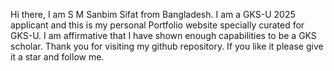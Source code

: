 Hi there, 
I am S M Sanbim Sifat from Bangladesh. 
I am a GKS-U 2025 applicant and this is my personal Portfolio website specially curated for GKS-U. 
I am affirmative that I have shown enough capabilities to be a GKS scholar. 
Thank you for visiting my github repository. If you like it please give it a star and follow me.